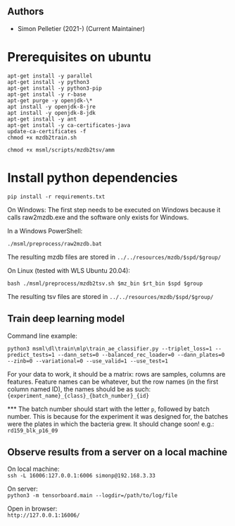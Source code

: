 
## Authors

* Simon Pelletier (2021-) (Current Maintainer)

# Prerequisites on ubuntu
`apt-get install -y parallel`<br/>
`apt-get install -y python3`<br/>
`apt-get install -y python3-pip`<br/>
`apt-get install -y r-base`<br/>
`apt-get purge -y openjdk-\*`<br/>
`apt install -y openjdk-8-jre`<br/>
`apt install -y openjdk-8-jdk`<br/>
`apt-get install -y ant`<br/>
`apt-get install -y ca-certificates-java`<br/>
`update-ca-certificates -f`<br/>
`chmod +x mzdb2train.sh`<br/>

`chmod +x msml/scripts/mzdb2tsv/amm`

# Install python dependencies
`pip install -r requirements.txt`


On Windows:
The first step needs to be executed on Windows because it calls raw2mzdb.exe and the software only exists for Windows.

In a  Windows PowerShell:

`./msml/preprocess/raw2mzdb.bat`

The resulting mzdb files are stored in `../../resources/mzdb/$spd/$group/`

On Linux (tested with WLS Ubuntu 20.04):

`bash ./msml/preprocess/mzdb2tsv.sh $mz_bin $rt_bin $spd $group`

The resulting tsv files are stored in `../../resources/mzdb/$spd/$group/`

## Train deep learning model
Command line example:

`python3 msml\dl\train\mlp\train_ae_classifier.py --triplet_loss=1 --predict_tests=1 --dann_sets=0 --balanced_rec_loader=0 --dann_plates=0 --zinb=0 --variational=0 --use_valid=1 --use_test=1`

For your data to work, it should be a matrix: rows are samples, columns are features. Feature names can be whatever,
but the row names (in the first column named ID), the names should be as such: `{experiment_name}_{class}_{batch_number}_{id}`

*** The batch number should start with the letter `p`, followed by batch number. This is because for the experiment
it was designed for, the batches were the plates in which the bacteria grew. It should change soon!
e.g.: `rd159_blk_p16_09`

## Observe results from a server on a local machine 
On local machine:<br/>
`ssh -L 16006:127.0.0.1:6006 simonp@192.168.3.33`

On server:<br/>
`python3 -m tensorboard.main --logdir=/path/to/log/file`

Open in browser:<br/>
`http://127.0.0.1:16006/`
